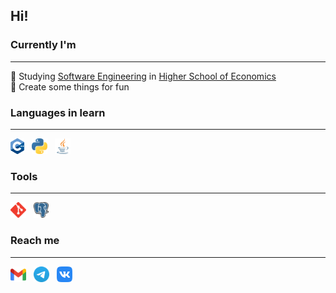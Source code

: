 ## Hi!



### Currently I'm
<hr>
📖&nbsp;Studying <a href="https://nnov.hse.ru/en/ba/se/">Software Engineering</a> in <a href="https://nnov.hse.ru/en/">Higher School of Economics</a><br>
🌱&nbsp;Create some things for fun

### Languages in learn
<hr>
<p>
  <a href="http://www.cplusplus.com/" target="_blank"><img height="25" src="./pics/cpp.svg" /></a>&nbsp;&nbsp;
  <a href="https://www.python.org/" target="_blank"><img height="25" src="./pics/python.svg" /></a>&nbsp;&nbsp;
  <a href="https://www.java.com/" target="_blank"><img height="25" src="./pics/java.svg" /></a>&nbsp;&nbsp;
</p>

### Tools
<hr>
<p>
  <a href="https://git-scm.com/" target="_blank"><img height="25" src="./pics/git.svg" /></a>&nbsp;&nbsp;
  <a href="https://www.postgresql.org/" target="_blank"><img height="25" src="./pics/postgresql.svg" /></a>&nbsp;&nbsp;
</p>

### Reach me
<hr>
<p>
  <a href="mailto:boolgater@gmail.com" target="_blank"><img height="25" src="./pics/gmail.svg" /></a>&nbsp;&nbsp;
  <a href="https://t.me/afkhero" target="_blank"><img height="25" src="./pics/tg.svg" /></a>&nbsp;&nbsp;
  <a href="https://vk.com/boolgater" target="_blank"><img height="25" src="./pics/vk.svg" /></a>&nbsp;&nbsp;
</p>
